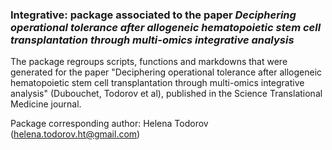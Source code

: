 ### Integrative: package associated to the paper *Deciphering operational tolerance after allogeneic hematopoietic stem cell transplantation through multi-omics integrative analysis*

The package regroups scripts, functions and markdowns that were generated for the paper "Deciphering operational tolerance after allogeneic hematopoietic stem cell transplantation through multi-omics integrative analysis" (Dubouchet, Todorov et al), published in the Science Translational Medicine journal.

Package corresponding author: Helena Todorov (helena.todorov.ht@gmail.com)

